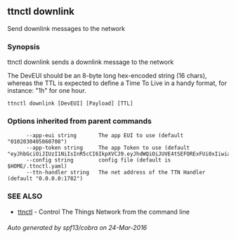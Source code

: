 ## ttnctl downlink

Send downlink messages to the network

### Synopsis


ttnctl downlink sends a downlink message to the network

The DevEUI should be an 8-byte long hex-encoded string (16 chars), whereas the TTL is
expected to define a Time To Live in a handy format, for instance: "1h" for one hour.

```
ttnctl downlink [DevEUI] [Payload] [TTL]
```

### Options inherited from parent commands

```
      --app-eui string       The app EUI to use (default "0102030405060708")
      --app-token string     The app Token to use (default "eyJhbGciOiJIUzI1NiIsInR5cCI6IkpXVCJ9.eyJhdWQiOiJUVE4tSEFORExFUi0xIiwiaXNzIjoiVGhlVGhpbmdzVGhlTmV0d29yayIsInN1YiI6IjAxMDIwMzA0MDUwNjA3MDgifQ.zMHNXAVgQj672lwwDVmfYshpMvPwm6A8oNWJ7teGS2A")
      --config string        config file (default is $HOME/.ttnctl.yaml)
      --ttn-handler string   The net address of the TTN Handler (default "0.0.0.0:1782")
```

### SEE ALSO
* [ttnctl](ttnctl)	 - Control The Things Network from the command line

###### Auto generated by spf13/cobra on 24-Mar-2016

